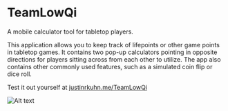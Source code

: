 # TeamLowQi
A mobile calculator tool for tabletop players.

This application allows you to keep track of lifepoints or other game points in tabletop games.
It contains two pop-up calculators pointing in opposite directions for players sitting across from each other to utilize.
The app also contains other commonly used features, such as a simulated coin flip or dice roll.

Test it out yourself at <a href="http://justinrkuhn.me/TeamLowQi">justinrkuhn.me/TeamLowQi</a>

![Alt text](https://i.imgur.com/brTTkIL.png "Calculator Preview")
